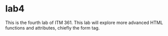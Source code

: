 # lab4
This is the fourth lab of ITM 361.
This lab will explore more advanced HTML functions and attributes, chiefly the form tag. 
